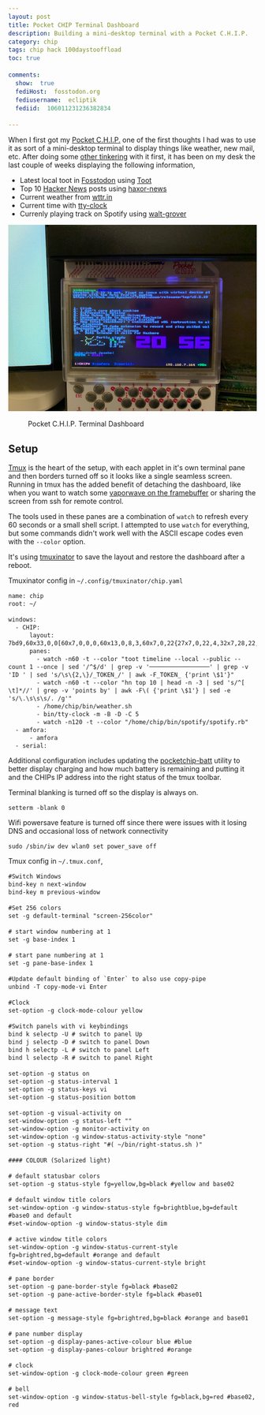 ```yaml
---
layout: post
title: Pocket CHIP Terminal Dashboard
description: Building a mini-desktop terminal with a Pocket C.H.I.P.
category: chip
tags: chip hack 100daystooffload
toc: true

comments:
  show:  true
  fediHost:  fosstodon.org
  fediusername:  ecliptik
  fediid:  106011231236382834

---
```


When I first got my [Pocket C.H.I.P.](https://www.ecliptik.com/Pocket-CHIP/) one of the first thoughts I had was to use it as sort of a mini-desktop terminal to display things like weather, new mail, etc. After doing some [other tinkering](https://www.ecliptik.com/CHIP-Serial-Console/) with it first, it has been on my desk the last couple of weeks displaying the following information,

* Latest local toot in [Fosstodon](https://fosstodon.org/web/timelines/public/local) using [Toot](https://github.com/ihabunek/toot)
* Top 10 [Hacker News](https://news.ycombinator.com) posts using [haxor-news](https://github.com/donnemartin/haxor-news)
* Current weather from [wttr.in](https://wttr.in)
* Current time with [tty-clock](https://github.com/xorg62/tty-clock)
* Currenly playing track on Spotify using [walt-grover](https://github.com/ecliptik/walt-grover)

![Pocket C.H.I.P Terminal Dashboard](/assets/images/posts/chip_terminal/IMG_6909.png)
<figure><figcaption>Pocket C.H.I.P. Terminal Dashboard</figcaption></figure>

## Setup

[Tmux](https://github.com/tmux/tmux) is the heart of the setup, with each applet in it's own terminal pane and then borders turned off so it looks like a single seamless screen. Running in tmux has the added benefit of detaching the dashboard, like when you want to watch some [vaporwave on the framebuffer](https://www.ecliptik.com/CHIP-Vaporwave/) or sharing the screen from ssh for remote control.

The tools used in these panes are a combination of `watch` to refresh every 60 seconds or a small shell script. I attempted to use `watch` for everything, but some commands didn't work well with the ASCII escape codes even with the `--color` option.

It's using [tmuxinator](https://github.com/tmuxinator/tmuxinator) to save the layout and restore the dashboard after a reboot.

Tmuxinator config in `~/.config/tmuxinator/chip.yaml`

```
name: chip
root: ~/

windows:
  - CHIP:
      layout: 7bd9,60x33,0,0[60x7,0,0,0,60x13,0,8,3,60x7,0,22{27x7,0,22,4,32x7,28,22,9},60x3,0,30,6]
      panes:
        - watch -n60 -t --color "toot timeline --local --public --count 1 --once | sed '/^$/d' | grep -v '─────────────────' | grep -v 'ID ' | sed 's/\s\{2,\}/_TOKEN_/' | awk -F_TOKEN_ {'print \$1'}"
        - watch -n60 -t --color "hn top 10 | head -n -3 | sed 's/^[ \t]*//' | grep -v 'points by' | awk -F\( {'print \$1'} | sed -e 's/\.\s\s\s/. /g'"
        - /home/chip/bin/weather.sh
        - bin/tty-clock -m -B -D -C 5
        - watch -n120 -t --color "/home/chip/bin/spotify/spotify.rb"
  - amfora:
      - amfora
  - serial:
```
Additional configuration includes updating the [pocketchip-batt](https://github.com/aleh/pocketchip-batt) utility to better display charging and how much battery is remaining and putting it and the CHIPs IP address into the right status of the tmux toolbar.

Terminal blanking is turned off so the display is always on.

```
setterm -blank 0
```

Wifi powersave feature is turned off since there were issues with it losing DNS and occasional loss of network connectivity

```
sudo /sbin/iw dev wlan0 set power_save off
```

Tmux config in `~/.tmux.conf`,

```
#Switch Windows
bind-key n next-window
bind-key m previous-window

#Set 256 colors
set -g default-terminal "screen-256color"

# start window numbering at 1
set -g base-index 1

# start pane numbering at 1
set -g pane-base-index 1

#Update default binding of `Enter` to also use copy-pipe
unbind -T copy-mode-vi Enter

#Clock
set-option -g clock-mode-colour yellow

#Switch panels with vi keybindings
bind k selectp -U # switch to panel Up
bind j selectp -D # switch to panel Down
bind h selectp -L # switch to panel Left
bind l selectp -R # switch to panel Right

set-option -g status on
set-option -g status-interval 1
set-option -g status-keys vi
set-option -g status-position bottom

set-option -g visual-activity on
set-window-option -g status-left ""
set-window-option -g monitor-activity on
set-window-option -g window-status-activity-style "none"
set-option -g status-right "#( ~/bin/right-status.sh )"

#### COLOUR (Solarized light)

# default statusbar colors
set-option -g status-style fg=yellow,bg=black #yellow and base02

# default window title colors
set-window-option -g window-status-style fg=brightblue,bg=default #base0 and default
#set-window-option -g window-status-style dim

# active window title colors
set-window-option -g window-status-current-style fg=brightred,bg=default #orange and default
#set-window-option -g window-status-current-style bright

# pane border
set-option -g pane-border-style fg=black #base02
set-option -g pane-active-border-style fg=black #base01

# message text
set-option -g message-style fg=brightred,bg=black #orange and base01

# pane number display
set-option -g display-panes-active-colour blue #blue
set-option -g display-panes-colour brightred #orange

# clock
set-window-option -g clock-mode-colour green #green

# bell
set-window-option -g window-status-bell-style fg=black,bg=red #base02, red
```

